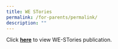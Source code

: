 ```yaml
---
title: WE STories
permalink: /for-parents/permalink/
description: ""
---
```

Click [**here**](https://online.fliphtml5.com/obrr/qkde/#p=1) to view WE-STories publication.